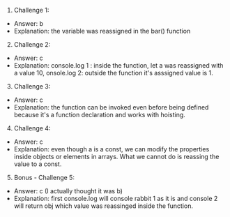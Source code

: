 1. Challenge 1:

- Answer: b
- Explanation: the variable was reassigned in the bar() function

2. Challenge 2:

- Answer: c
- Explanation: console.log 1 : inside the function, let a was reassigned with a value 10,
  onsole.log 2: outside the function it's asssigned value is 1.

3. Challenge 3:

- Answer: c
- Explanation: the function can be invoked even before being defined because it's a function declaration and works with hoisting.

4. Challenge 4:

- Answer: c
- Explanation: even though a is a const, we can modify the properties inside objects or elements in arrays. What we cannot do is reassing the value to a const.

5. Bonus - Challenge 5:

- Answer: c (I actually thought it was b)
- Explanation: first console.log will console rabbit 1 as it is and console 2 will return obj which
  value was reassinged inside the function.
